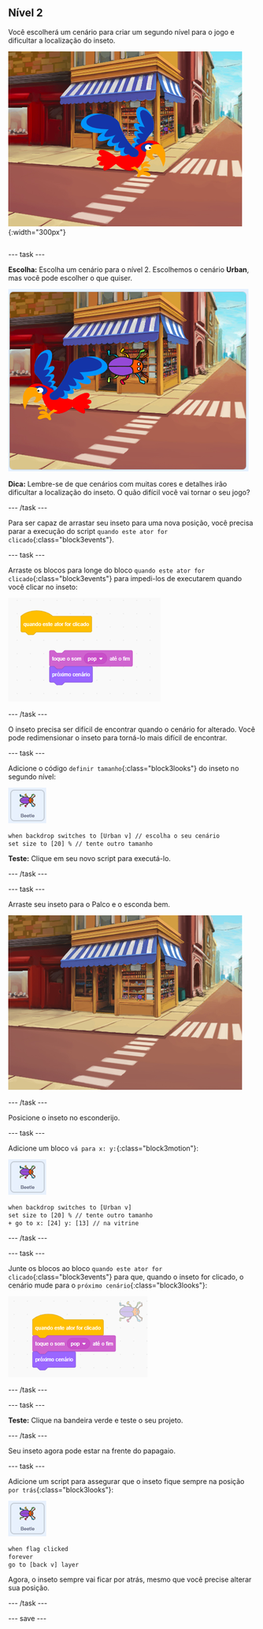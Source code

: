 ## Nível 2

<div style="display: flex; flex-wrap: wrap">
<div style="flex-basis: 200px; flex-grow: 1; margin-right: 15px;">
Você escolherá um cenário para criar um segundo nível para o jogo e dificultar a localização do inseto. 
</div>
<div>

![Uma cena na rua com um inseto oculto.](images/second-level.png){:width="300px"}

</div>
</div>

--- task ---

**Escolha:** Escolha um cenário para o nível 2. Escolhemos o cenário **Urban**, mas você pode escolher o que quiser.

![](images/insert-urban-backdrop.png)

**Dica:** Lembre-se de que cenários com muitas cores e detalhes irão dificultar a localização do inseto. O quão difícil você vai tornar o seu jogo?

--- /task ---

Para ser capaz de arrastar seu inseto para uma nova posição, você precisa parar a execução do script `quando este ator for clicado`{:class="block3events"}.

--- task ---

Arraste os blocos para longe do bloco `quando este ator for clicado`{:class="block3events"} para impedi-los de executarem quando você clicar no inseto:

![](images/breaking-script.png)

--- /task ---

O inseto precisa ser difícil de encontrar quando o cenário for alterado. Você pode redimensionar o inseto para torná-lo mais difícil de encontrar.

--- task ---

Adicione o código `definir tamanho`{:class="block3looks"} do inseto no segundo nível:

![O ator inseto.](images/bug-sprite.png)

```blocks3
when backdrop switches to [Urban v] // escolha o seu cenário
set size to [20] % // tente outro tamanho 
```

**Teste:** Clique em seu novo script para executá-lo.

--- /task ---

--- task ---

Arraste seu inseto para o Palco e o esconda bem.

![O bug escondido na vitrine da loja no meio do cenário.](images/hidden-urban-backdrop.png)

--- /task ---

Posicione o inseto no esconderijo.

--- task ---

Adicione um bloco `vá para x: y:`{:class="block3motion"}:

![O ator inseto.](images/bug-sprite.png)

```blocks3
when backdrop switches to [Urban v]
set size to [20] % // tente outro tamanho 
+ go to x: [24] y: [13] // na vitrine
```

--- /task ---

--- task ---

Junte os blocos ao bloco `quando este ator for clicado`{:class="block3events"} para que, quando o inseto for clicado, o cenário mude para o `próximo cenário`{:class="block3looks"}:

![](images/fixed-script.png)

--- /task ---

--- task ---

**Teste:** Clique na bandeira verde e teste o seu projeto.

--- /task ---

Seu inseto agora pode estar na frente do papagaio.

--- task ---

Adicione um script para assegurar que o inseto fique sempre na posição `por trás`{:class="block3looks"}:

![O ator inseto.](images/bug-sprite.png)

```blocks3
when flag clicked
forever
go to [back v] layer
```

Agora, o inseto sempre vai ficar por atrás, mesmo que você precise alterar sua posição.

--- /task ---

--- save ---
